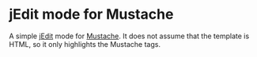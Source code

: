 # jEdit mode for Mustache

A simple [jEdit](http://jedit.org) mode for [Mustache](http://mustache.github.com/). It does not assume that the template is HTML, so it only highlights the Mustache tags.

